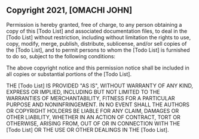 ## Copyright 2021, [OMACHI JOHN]

Permission is hereby granted, free of charge, to any person obtaining a copy of this [Todo List] and associated documentation files, to deal in the [Todo List] without restriction, including without limitation the rights to use, copy, modify, merge, publish, distribute, sublicense, and/or sell copies of the [Todo List], and to permit persons to whom the [Todo List] is furnished to do so, subject to the following conditions:

The above copyright notice and this permission notice shall be included in all copies or substantial portions of the [Todo List].

THE [Todo List] IS PROVIDED "AS IS", WITHOUT WARRANTY OF ANY KIND, EXPRESS OR IMPLIED, INCLUDING BUT NOT LIMITED TO THE WARRANTIES OF MERCHANTABILITY, FITNESS FOR A PARTICULAR PURPOSE AND NONINFRINGEMENT. IN NO EVENT SHALL THE AUTHORS OR COPYRIGHT HOLDERS BE LIABLE FOR ANY CLAIM, DAMAGES OR OTHER LIABILITY, WHETHER IN AN ACTION OF CONTRACT, TORT OR OTHERWISE, ARISING FROM, OUT OF OR IN CONNECTION WITH THE [Todo List] OR THE USE OR OTHER DEALINGS IN THE [Todo List].
